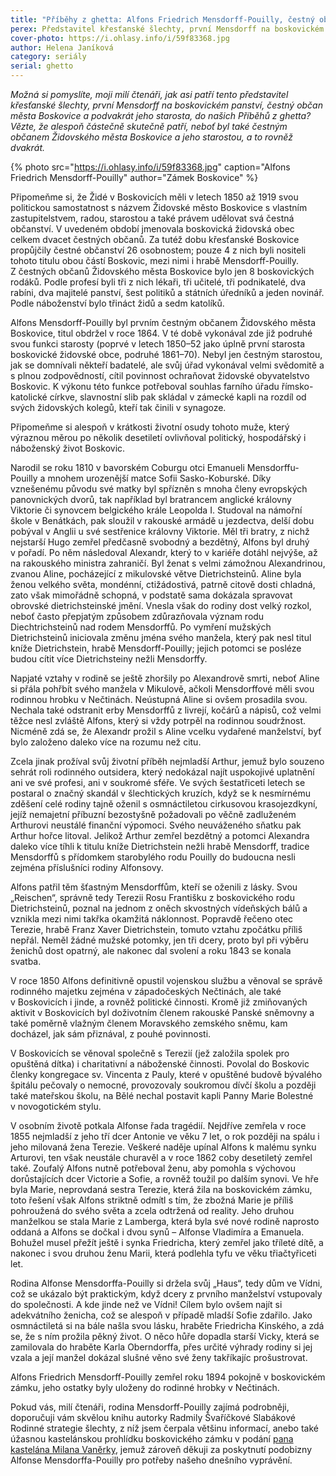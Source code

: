 ```yaml
---
title: "Příběhy z ghetta: Alfons Friedrich Mensdorff-Pouilly, čestný občan Boskovic"
perex: Představitel křesťanské šlechty, první Mensdorff na boskovickém panství, čestný občan a podvakrát starosta Boskovic, byl také čestným občanem Židovského města Boskovice a jeho starostou.
cover-photo: https://i.ohlasy.info/i/59f83368.jpg
author: Helena Janíková
category: seriály
serial: ghetto
---
```


*Možná si pomyslíte, moji milí čtenáři, jak asi patří tento představitel křesťanské šlechty, první Mensdorff na boskovickém panství, čestný občan města Boskovice a podvakrát jeho starosta, do našich Příběhů z ghetta? Vězte, že alespoň částečně skutečně patří, neboť byl také čestným občanem Židovského města Boskovice a jeho starostou, a to rovněž dvakrát.*

{% photo src="https://i.ohlasy.info/i/59f83368.jpg" caption="Alfons Friedrich Mensdorff-Pouilly" author="Zámek Boskovice" %}

Připomeňme si, že Židé v Boskovicích měli v letech 1850 až 1919 svou politickou samostatnost s názvem Židovské město Boskovice s vlastním zastupitelstvem, radou, starostou a také právem udělovat svá čestná občanství. V uvedeném období jmenovala boskovická židovská obec celkem dvacet čestných občanů. Za tutéž dobu křesťanské Boskovice propůjčily čestné občanství 26 osobnostem; pouze 4 z nich byli nositeli tohoto titulu obou částí Boskovic, mezi nimi i hrabě Mensdorff-Pouilly. Z čestných občanů Židovského města Boskovice bylo jen 8 boskovických rodáků. Podle profesí byli tři z nich lékaři, tři učitelé, tři podnikatelé, dva rabíni, dva majitelé panství, šest politiků a státních úředníků a jeden novinář. Podle náboženství bylo třináct židů a sedm katolíků.

Alfons Mensdorff-Pouilly byl prvním čestným občanem Židovského města Boskovice, titul obdržel v roce 1864. V té době vykonával zde již podruhé svou funkci starosty (poprvé v letech 1850–52 jako úplně první starosta boskovické židovské obce, podruhé 1861–70). Nebyl jen čestným starostou, jak se domnívali někteří badatelé, ale svůj úřad vykonával velmi svědomitě a s plnou zodpovědností, cítil povinnost ochraňovat židovské obyvatelstvo Boskovic. K výkonu této funkce potřeboval souhlas farního úřadu římsko-katolické církve, slavnostní slib pak skládal v zámecké kapli na rozdíl od svých židovských kolegů, kteří tak činili v synagoze. 

Připomeňme si alespoň v krátkosti životní osudy tohoto muže, který výraznou měrou po několik desetiletí ovlivňoval politický, hospodářský i náboženský život Boskovic. 

Narodil se roku 1810 v bavorském Coburgu otci Emanueli Mensdorffu-Pouilly a mnohem urozenější matce Sofii Sasko-Koburské. Díky vznešenému původu své matky byl spřízněn s mnoha členy evropských panovnických dvorů, tak například byl bratrancem anglické královny Viktorie či synovcem belgického krále Leopolda I. Studoval na námořní škole v Benátkách, pak sloužil v rakouské armádě u jezdectva, delší dobu pobýval v Anglii u své sestřenice královny Viktorie. Měl tři bratry, z nichž nejstarší Hugo zemřel předčasně svobodný a bezdětný, Alfons byl druhý v pořadí. Po něm následoval Alexandr, který to v kariéře dotáhl nejvýše, až na rakouského ministra zahraničí. Byl ženat s velmi zámožnou Alexandrinou, zvanou Aline, pocházející z mikulovské větve Dietrichsteinů. Aline byla ženou velkého světa, mondénní, ctižádostivá, patrně citově dosti chladná, zato však mimořádně schopná, v podstatě sama dokázala spravovat obrovské dietrichsteinské jmění. Vnesla však do rodiny dost velký rozkol, neboť často přepjatým způsobem zdůrazňovala význam rodu Diechtrichsteinů nad rodem Mensdorffů. Po vymření mužských Dietrichsteinů iniciovala změnu jména svého manžela, který pak nesl titul kníže Dietrichstein, hrabě Mensdorff-Pouilly; jejich potomci se posléze budou cítit více Dietrichsteiny nežli Mensdorffy. 

Napjaté vztahy v rodině se ještě zhoršily po Alexandrově smrti, neboť Aline si přála pohřbít svého manžela v Mikulově, ačkoli Mensdorffové měli svou rodinnou hrobku v Nečtinách. Neústupná Aline si ovšem prosadila svou. Nechala také odstranit erby Mensdorffů z livrejí, kočárů a nápisů, což velmi těžce nesl zvláště Alfons, který si vždy potrpěl na rodinnou soudržnost. Nicméně zdá se, že Alexandr prožil s Aline vcelku vydařené manželství, byť bylo založeno daleko více na rozumu než citu. 

Zcela jinak prožíval svůj životní příběh nejmladší Arthur, jemuž bylo souzeno sehrát roli rodinného outsidera, který nedokázal najít uspokojivé uplatnění ani ve své profesi, ani v soukromé sféře. Ve svých šestatřiceti letech se postaral o značný skandál v šlechtických kruzích, když se k nesmírnému zděšení celé rodiny tajně oženil s osmnáctiletou cirkusovou krasojezdkyní, jejíž nemajetní příbuzní bezostyšně požadovali po věčně zadluženém Arthurovi neustálé finanční výpomoci. Svého neuváženého sňatku pak Arthur hořce litoval. Jelikož Arthur zemřel bezdětný a potomci Alexandra daleko více tíhli k titulu kníže Dietrichstein nežli hrabě Mensdorff, tradice Mensdorffů s přídomkem starobylého rodu Pouilly do budoucna nesli zejména příslušníci rodiny Alfonsovy.

Alfons patřil těm šťastným Mensdorffům, kteří se oženili z lásky. Svou „Reischen“, správně tedy Terezii Rosu Františku z boskovického rodu Dietrichsteinů, poznal na jednom z oněch skvostných vídeňských bálů a vznikla mezi nimi takřka okamžitá náklonnost. Popravdě řečeno otec Terezie, hrabě Franz Xaver Dietrichstein, tomuto vztahu zpočátku příliš nepřál. Neměl žádné mužské potomky, jen tři dcery, proto byl při výběru ženichů dost opatrný, ale nakonec dal svolení a roku 1843 se konala svatba. 

V roce 1850 Alfons definitivně opustil vojenskou službu a věnoval se správě rodinného majetku zejména v západočeských Nečtinách, ale také v Boskovicích i jinde, a rovněž politické činnosti. Kromě již zmiňovaných aktivit v Boskovicích byl doživotním členem rakouské Panské sněmovny a také poměrně vlažným členem Moravského zemského sněmu, kam docházel, jak sám přiznával, z pouhé povinnosti. 

V Boskovicích se věnoval společně s Terezií (jež založila spolek pro opuštěná dítka) i charitativní a náboženské činnosti. Povolal do Boskovic členky kongregace sv. Vincenta z Pauly, které v opuštěné budově bývalého špitálu pečovaly o nemocné, provozovaly soukromou dívčí školu a později také mateřskou školu, na Bělé nechal postavit kapli Panny Marie Bolestné v novogotickém stylu. 

V osobním životě potkala Alfonse řada tragédií. Nejdříve zemřela v roce 1855 nejmladší z jeho tří dcer Antonie ve věku 7 let, o rok později na spálu i jeho milovaná žena Terezie. Veškeré naděje upínal Alfons k malému synku Arturovi, ten však neustále churavěl a v roce 1862 coby desetiletý zemřel také. Zoufalý Alfons nutně potřeboval ženu, aby pomohla s výchovou dorůstajících dcer Victorie a Sofie, a rovněž toužil po dalším synovi. Ve hře byla Marie, neprovdaná sestra Terezie, která žila na boskovickém zámku, toto řešení však Alfons striktně odmítl s tím, že zbožná Marie je příliš pohroužená do svého světa a zcela odtržená od reality. Jeho druhou manželkou se stala Marie z Lamberga, která byla své nové rodině naprosto oddaná a Alfons se dočkal i dvou synů – Alfonse Vladimíra a Emanuela. Bohužel musel přežít ještě i synka Friedricha, který zemřel jako tříleté dítě, a nakonec i svou druhou ženu Marii, která podlehla tyfu ve věku třiačtyřiceti let.

Rodina Alfonse Mensdorffa-Pouilly si držela svůj „Haus“, tedy dům ve Vídni, což se ukázalo být praktickým, když dcery z prvního manželství vstupovaly do společnosti. A kde jinde než ve Vídni! Cílem bylo ovšem najít si adekvátního ženicha, což se alespoň v případě mladší Sofie zdařilo. Jako osmnáctiletá si na bále našla svou lásku, hraběte Friedricha Kinského, a zdá se, že s ním prožila pěkný život. O něco hůře dopadla starší Vicky, která se zamilovala do hraběte Karla Oberndorffa, přes určité výhrady rodiny si jej vzala a její manžel dokázal slušné věno své ženy takříkajíc prošustrovat.

Alfons Friedrich Mensdorff-Pouilly zemřel roku 1894 pokojně v boskovickém zámku, jeho ostatky byly uloženy do rodinné hrobky v Nečtinách. 

Pokud vás, milí čtenáři, rodina Mensdorff-Pouilly zajímá podrobněji, doporučuji vám skvělou knihu autorky Radmily Švaříčkové Slabákové Rodinné strategie šlechty, z níž jsem čerpala většinu informací, anebo také úžasnou kastelánskou prohlídku boskovického zámku v podání [pana kastelána Milana Vaněrky](https://ohlasy.info/clanky/2020/06/rozhovor-vanerka.html), jemuž zároveň děkuji za poskytnutí podobizny Alfonse Mensdorffa-Pouilly pro potřeby našeho dnešního vyprávění.